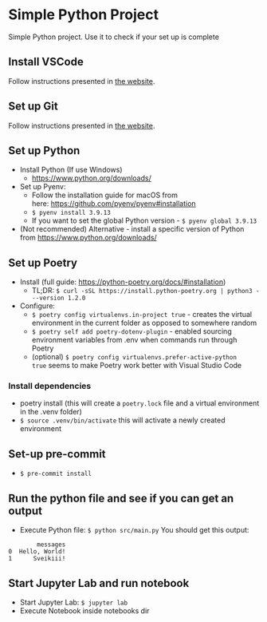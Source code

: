 # Simple Python Project
Simple Python project. Use it to check if your set up is complete

## Install VSCode
Follow instructions presented in [the website](https://code.visualstudio.com/download).

## Set up Git
Follow instructions presented in [the website](https://git-scm.com/book/en/v2/Getting-Started-Installing-Git).
## Set up Python
* Install Python (If use Windows)
    * https://www.python.org/downloads/
* Set up Pyenv:
    * Follow the installation guide for macOS from here: https://github.com/pyenv/pyenv#installation
    * `$ pyenv install 3.9.13`
    * If you want to set the global Python version - `$ pyenv global 3.9.13`
* (Not recommended) Alternative - install a specific version of Python from https://www.python.org/downloads/

## Set up Poetry
* Install (full guide: https://python-poetry.org/docs/#installation)
    * TL;DR: `$ curl -sSL https://install.python-poetry.org | python3 - --version 1.2.0`
* Configure:
    * `$ poetry config virtualenvs.in-project true` - creates the virtual environment in the current folder as opposed to somewhere random
    * `$ poetry self add poetry-dotenv-plugin` - enabled sourcing environment variables from .env when commands run through Poetry
    * (optional) `$ poetry config virtualenvs.prefer-active-python true` seems to make Poetry work better with Visual Studio Code

### Install dependencies
* poetry install (this will create a `poetry.lock` file and a virtual environment in the .venv folder)
* `$ source .venv/bin/activate` this will activate a newly created environment

## Set-up pre-commit
* `$ pre-commit install`

## Run the python file and see if you can get an output
* Execute Python file: `$ python src/main.py`
You should get this output:
```shell
        messages
0  Hello, World!
1      Sveikiii!
```

## Start Jupyter Lab and run notebook
* Start Jupyter Lab: `$ jupyter lab`
* Execute Notebook inside notebooks dir
